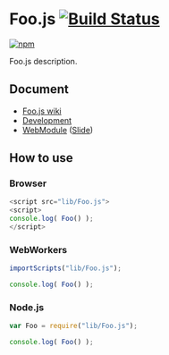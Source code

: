 # Foo.js [![Build Status](https://travis-ci.org/uupaa/Foo.js.png)](http://travis-ci.org/uupaa/Foo.js)

[![npm](https://nodei.co/npm/uupaa.foo.js.png?downloads=true&stars=true)](https://nodei.co/npm/uupaa.foo.js/)

Foo.js description.

## Document

- [Foo.js wiki](https://github.com/uupaa/Foo.js/wiki/Foo)
- [Development](https://github.com/uupaa/WebModule/wiki/Development)
- [WebModule](https://github.com/uupaa/WebModule) ([Slide](http://uupaa.github.io/Slide/slide/WebModule/index.html))


## How to use

### Browser

```js
<script src="lib/Foo.js">
<script>
console.log( Foo() );
</script>
```

### WebWorkers

```js
importScripts("lib/Foo.js");

console.log( Foo() );
```

### Node.js

```js
var Foo = require("lib/Foo.js");

console.log( Foo() );
```

